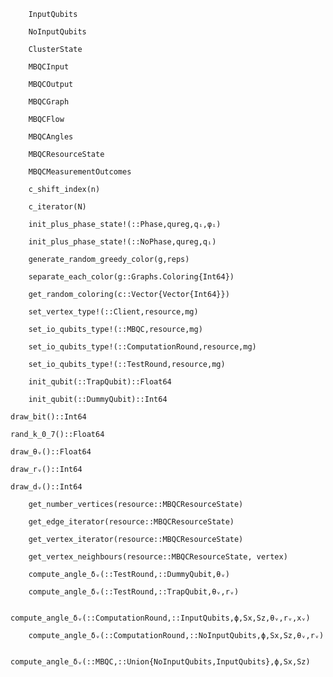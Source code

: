 
```@docs
    InputQubits
```

```@docs
    NoInputQubits
```

```@docs
    ClusterState
```

```@docs
    MBQCInput
```

```@docs
    MBQCOutput
```

```@docs
    MBQCGraph
```

```@docs
    MBQCFlow
```

```@docs
    MBQCAngles
```

```@docs
    MBQCResourceState
```

```@docs
    MBQCMeasurementOutcomes
```



```@docs
    c_shift_index(n)
```

```@docs
    c_iterator(N)
```


```@docs
    init_plus_phase_state!(::Phase,qureg,qᵢ,φᵢ)
```

```@docs
    init_plus_phase_state!(::NoPhase,qureg,qᵢ)
```

```@docs
    generate_random_greedy_color(g,reps)
```

```@docs
    separate_each_color(g::Graphs.Coloring{Int64})
```

```@docs
    get_random_coloring(c::Vector{Vector{Int64}})
```

```@docs
    set_vertex_type!(::Client,resource,mg)
```

```@docs
    set_io_qubits_type!(::MBQC,resource,mg)
```

```@docs
    set_io_qubits_type!(::ComputationRound,resource,mg)
```

```@docs
    set_io_qubits_type!(::TestRound,resource,mg)
```

```@docs
    init_qubit(::TrapQubit)::Float64
```

```@docs
    init_qubit(::DummyQubit)::Int64
```

```@docs
draw_bit()::Int64
```

```@docs
rand_k_0_7()::Float64
```

```@docs
draw_θᵥ()::Float64
```

```@docs
draw_rᵥ()::Int64
```

```@docs
draw_dᵥ()::Int64
``` 

```@docs
    get_number_vertices(resource::MBQCResourceState)
```

```@docs
    get_edge_iterator(resource::MBQCResourceState)
```

```@docs
    get_vertex_iterator(resource::MBQCResourceState)
```

```@docs
    get_vertex_neighbours(resource::MBQCResourceState, vertex)
```

```@docs
    compute_angle_δᵥ(::TestRound,::DummyQubit,θᵥ)
```

```@docs
    compute_angle_δᵥ(::TestRound,::TrapQubit,θᵥ,rᵥ)
```

```@docs
    compute_angle_δᵥ(::ComputationRound,::InputQubits,ϕ,Sx,Sz,θᵥ,rᵥ,xᵥ)
```

```@docs
    compute_angle_δᵥ(::ComputationRound,::NoInputQubits,ϕ,Sx,Sz,θᵥ,rᵥ)
```

```@docs
    compute_angle_δᵥ(::MBQC,::Union{NoInputQubits,InputQubits},ϕ,Sx,Sz)
```

